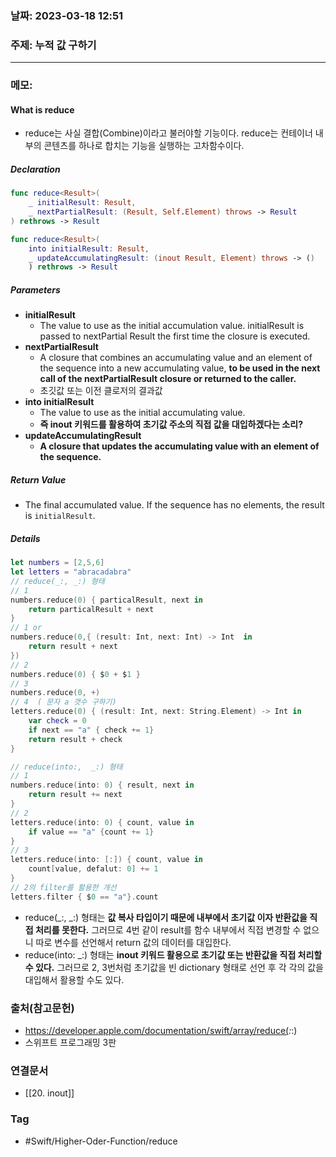 ### 날짜: 2023-03-18 12:51

### 주제: 누적 값 구하기
---
### 메모: 
#### What is reduce 
- reduce는 사실 결합(Combine)이라고 불러야할 기능이다. reduce는 컨테이너 내부의 콘텐츠를 하나로 합치는 기능을 실행하는 고차함수이다. 
##### Declaration 
~~~ swift 
func reduce<Result>( 
	_ initialResult: Result, 
	_ nextPartialResult: (Result, Self.Element) throws -> Result
) rethrows -> Result
~~~
~~~ swift 
func reduce<Result>( 
	into initialResult: Result, 
	_ updateAccumulatingResult: (inout Result, Element) throws -> ()
	) rethrows -> Result
~~~
##### Parameters 
- **initialResult**
	- The value to use as the initial accumulation value. initialResult is passed to nextPartial Result the first time the closure is executed.
- **nextPartialResult**
	- A closure that combines an accumulating value and an element of the sequence into a new accumulating value, **to be used in the next call of the nextPartialResult closure or returned to the caller.** 
	- 초깃값 또는 이전 클로저의 결과값
- **into initialResult** 
	- The value to use as the initial accumulating value.
	- **즉 inout 키워드를 활용하여 초기값 주소의 직접 값을 대입하겠다는 소리?** 
- **updateAccumulatingResult** 
	- **A closure that updates the accumulating value with an element of the sequence.**
##### Return Value 
- The final accumulated value. If the sequence has no elements, the result is `initialResult`.
##### Details 
~~~ swift 
let numbers = [2,5,6]
let letters = "abracadabra"
// reduce(_:, _:) 형태 
// 1 
numbers.reduce(0) { particalResult, next in 
	return particalResult + next
}
// 1 or 
numbers.reduce(0,{ (result: Int, next: Int) -> Int  in 
	return result + next
})
// 2 
numbers.reduce(0) { $0 + $1 }
// 3 
numbers.reduce(0, +)
// 4  ( 문자 a 갯수 구하기)
letters.reduce(0) { (result: Int, next: String.Element) -> Int in 
	var check = 0 
	if next == "a" { check += 1}
	return result + check
}

// reduce(into:,  _:) 형태
// 1
numbers.reduce(into: 0) { result, next in 
	return result += next
}
// 2 
letters.reduce(into: 0) { count, value in 
	if value == "a" {count += 1}
}
// 3
letters.reduce(into: [:]) { count, value in 
	count[value, defalut: 0] += 1 
}
// 2의 filter를 활용한 개선 
letters.filter { $0 == "a"}.count
~~~
- reduce(\_:, \_:) 형태는 **값 복사 타입이기 때문에 내부에서 초기값 이자 반환값을 직접 처리를 못한다.** 그러므로 4번 같이 result를 함수 내부에서 직접 변경할 수 없으니 따로 변수를 선언해서 return 값의 데이터를 대입한다. 
- reduce(into: \_:) 형태는 **inout 키워드 활용으로 초기값 또는 반환값을 직접 처리할 수 있다.** 그러므로 2, 3번처럼 초기값을 빈 dictionary 형태로 선언 후 각 각의 값을 대입해서 활용할 수도 있다. 

### 출처(참고문헌) 
- https://developer.apple.com/documentation/swift/array/reduce(_:_:)
- 스위프트 프로그래밍 3판

### 연결문서 
- [[20. inout]]

### Tag
- #Swift/Higher-Oder-Function/reduce
